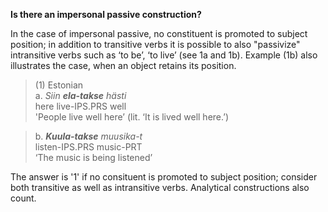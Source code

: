 **Is there an impersonal passive construction?**

In the case of impersonal passive, no constituent is promoted to subject position; in addition to transitive verbs it is possible to also "passivize" intransitive verbs such as ‘to be’, ‘to live’ (see 1a and 1b). Example (1b) also illustrates the case, when an object retains its position.

>(1) Estonian<br/>
>a. *Siin **ela-takse** hästi*<br/>
>here live-IPS.PRS well<br/>
>'People live well here’ (lit. ‘It is lived well here.’)

>b. ***Kuula-takse**  muusika-t*<br/>
>listen-IPS.PRS music-PRT<br/>
>‘The music is being listened’<br/>

The answer is '1' if no consituent is promoted to subject position; consider both transitive as well as intransitive verbs. Analytical constructions also count.

